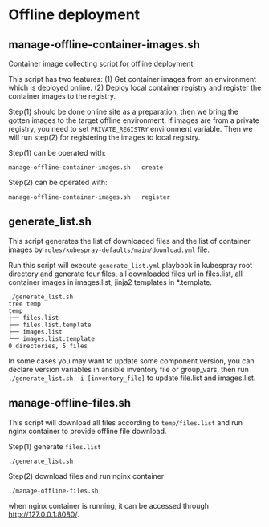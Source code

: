 # Offline deployment

## manage-offline-container-images.sh

Container image collecting script for offline deployment

This script has two features:
(1) Get container images from an environment which is deployed online.
(2) Deploy local container registry and register the container images to the registry.

Step(1) should be done online site as a preparation, then we bring the gotten images
to the target offline environment. if images are from a private registry,
you need to set `PRIVATE_REGISTRY` environment variable.
Then we will run step(2) for registering the images to local registry.

Step(1) can be operated with:

```shell
manage-offline-container-images.sh   create
```

Step(2) can be operated with:

```shell
manage-offline-container-images.sh   register
```

## generate_list.sh

This script generates the list of downloaded files and the list of container images by `roles/kubespray-defaults/main/download.yml` file.

Run this script will execute `generate_list.yml` playbook in kubespray root directory and generate four files,
all downloaded files url in files.list, all container images in images.list, jinja2 templates in *.template.

```shell
./generate_list.sh
tree temp
temp
├── files.list
├── files.list.template
├── images.list
└── images.list.template
0 directories, 5 files
```

In some cases you may want to update some component version, you can declare version variables in ansible inventory file or group_vars,
then run `./generate_list.sh -i [inventory_file]` to update file.list and images.list.

## manage-offline-files.sh

This script will download all files according to `temp/files.list` and run nginx container to provide offline file download.

Step(1) generate `files.list`

```shell
./generate_list.sh
```

Step(2) download files and run nginx container

```shell
./manage-offline-files.sh
```

when nginx container is running, it can be accessed through <http://127.0.0.1:8080/>.
